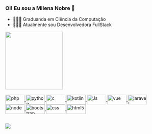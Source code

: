 ### Oi! Eu sou a Milena Nobre 👋

- 👩🏻‍🎓 Graduanda em Ciência da Computação
- 👩🏻‍💻 Atualmente sou Desenvolvedora FullStack 
 <div>
  <a href="https://github.com/MilenaNobre">
  <img height="180em" src="https://github-readme-stats.vercel.app/api?username=MilenaNobre&show_icons=true&include_all_commits=true&count_private=true"/>
</div>
<div style="display: inline_block"><br>
  <img align="center" alt="php" height="30" width="60" src="https://img.shields.io/badge/PHP-777BB4?style=for-the-badge&logo=php&logoColor=white">
  <img align="center" alt="python" height="30" width="60" src="https://img.shields.io/badge/C-00599C?style=for-the-badge&logo=c&logoColor=white">
  <img align="center" alt="c" height="30" width="60" src="https://img.shields.io/badge/Python-14354C?style=for-the-badge&logo=python&logoColor=white">
  <img align="center" alt="kotlin" height="30" width="60" src="https://img.shields.io/badge/Kotlin-0095D5?&style=for-the-badge&logo=kotlin&logoColor=white">
   <img align="center" alt="Js" height="30" width="60" src="https://img.shields.io/badge/JavaScript-F7DF1E?style=for-the-badge&logo=javascript&logoColor=black">
  
  <img align="center" alt="vue" height="30" width="60" src="https://img.shields.io/badge/Vue.js-35495E?style=for-the-badge&logo=vue.js&logoColor=4FC08D">
  <img align="center" alt="laravel" height="30" width="60" src="https://img.shields.io/badge/Laravel-FF2D20?style=for-the-badge&logo=laravel&logoColor=white">
  <img align="center" alt="node" height="30" width="60" src="https://img.shields.io/badge/Node.js-43853D?style=for-the-badge&logo=node.js&logoColor=white">
  
  <img align="center" alt="bootstrap" height="30" width="60" src="https://img.shields.io/badge/Bootstrap-563D7C?style=for-the-badge&logo=bootstrap&logoColor=white">
  <img align="center" alt="css" height="30" width="60" src="https://img.shields.io/badge/CSS-239120?&style=for-the-badge&logo=css3&logoColor=white">
  <img align="center" alt="html5" height="30" width="60" src="https://img.shields.io/badge/HTML5-E34F26?style=for-the-badge&logo=html5&logoColor=white">
</div>
  
  ##
 
<div> 
  <a href="https://www.linkedin.com/in/milena-nobre" target="_blank">
    <img src="https://img.shields.io/badge/-LinkedIn-%230077B5?style=for-the-badge&logo=linkedin&logoColor=white" target="_blank"></a> 
</div>
